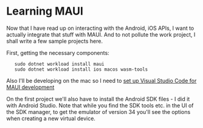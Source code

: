 # Learning MAUI
Now that I have read up on interacting with the Android, iOS APIs, I want
to actually integrate that stuff with MAUI. And to not pollute the work project,
I shall write a few sample projects here.

First, getting the necessary components:

       sudo dotnet workload install maui
       sudo dotnet workload install ios macos wasm-tools

Also I'll be developing on the mac so I need to [set up Visual Studio Code for MAUI development](https://learn.microsoft.com/en-us/dotnet/maui/get-started/installation?view=net-maui-8.0&tabs=visual-studio-code)

On the first project we'll also have to install the Android SDK files - I did it with Android Studio. Note that while you find the SDK tools etc. in the UI of the SDK manager, to get the emulator of version 34 you'll see the options when creating a new virtual device.


   